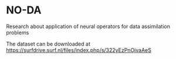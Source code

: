 # NO-DA
Research about application of neural operators for data assimilation problems 

The dataset can be downloaded at https://surfdrive.surf.nl/files/index.php/s/322yEzPnOjvaAeS
